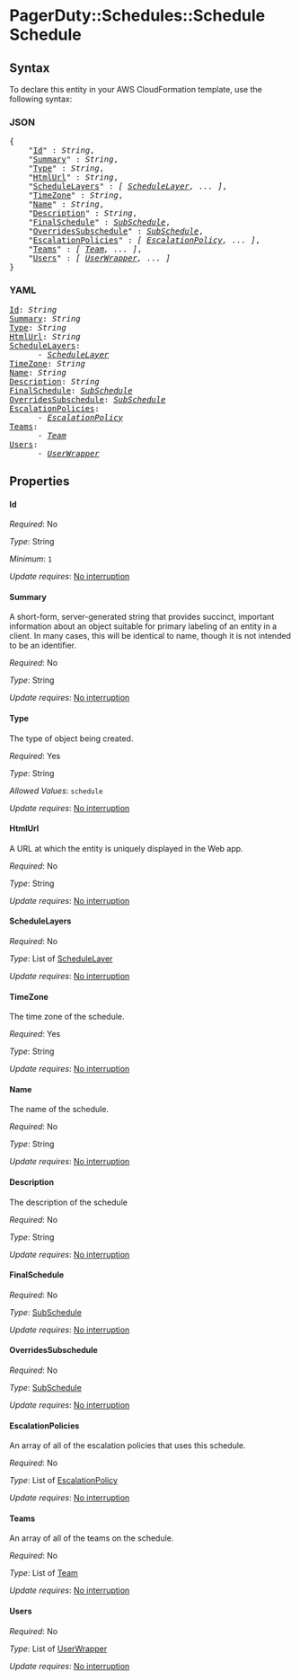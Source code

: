 # PagerDuty::Schedules::Schedule Schedule

## Syntax

To declare this entity in your AWS CloudFormation template, use the following syntax:

### JSON

<pre>
{
    "<a href="#id" title="Id">Id</a>" : <i>String</i>,
    "<a href="#summary" title="Summary">Summary</a>" : <i>String</i>,
    "<a href="#type" title="Type">Type</a>" : <i>String</i>,
    "<a href="#htmlurl" title="HtmlUrl">HtmlUrl</a>" : <i>String</i>,
    "<a href="#schedulelayers" title="ScheduleLayers">ScheduleLayers</a>" : <i>[ <a href="schedulelayer.md">ScheduleLayer</a>, ... ]</i>,
    "<a href="#timezone" title="TimeZone">TimeZone</a>" : <i>String</i>,
    "<a href="#name" title="Name">Name</a>" : <i>String</i>,
    "<a href="#description" title="Description">Description</a>" : <i>String</i>,
    "<a href="#finalschedule" title="FinalSchedule">FinalSchedule</a>" : <i><a href="subschedule.md">SubSchedule</a></i>,
    "<a href="#overridessubschedule" title="OverridesSubschedule">OverridesSubschedule</a>" : <i><a href="subschedule.md">SubSchedule</a></i>,
    "<a href="#escalationpolicies" title="EscalationPolicies">EscalationPolicies</a>" : <i>[ <a href="escalationpolicy.md">EscalationPolicy</a>, ... ]</i>,
    "<a href="#teams" title="Teams">Teams</a>" : <i>[ <a href="team.md">Team</a>, ... ]</i>,
    "<a href="#users" title="Users">Users</a>" : <i>[ <a href="userwrapper.md">UserWrapper</a>, ... ]</i>
}
</pre>

### YAML

<pre>
<a href="#id" title="Id">Id</a>: <i>String</i>
<a href="#summary" title="Summary">Summary</a>: <i>String</i>
<a href="#type" title="Type">Type</a>: <i>String</i>
<a href="#htmlurl" title="HtmlUrl">HtmlUrl</a>: <i>String</i>
<a href="#schedulelayers" title="ScheduleLayers">ScheduleLayers</a>: <i>
      - <a href="schedulelayer.md">ScheduleLayer</a></i>
<a href="#timezone" title="TimeZone">TimeZone</a>: <i>String</i>
<a href="#name" title="Name">Name</a>: <i>String</i>
<a href="#description" title="Description">Description</a>: <i>String</i>
<a href="#finalschedule" title="FinalSchedule">FinalSchedule</a>: <i><a href="subschedule.md">SubSchedule</a></i>
<a href="#overridessubschedule" title="OverridesSubschedule">OverridesSubschedule</a>: <i><a href="subschedule.md">SubSchedule</a></i>
<a href="#escalationpolicies" title="EscalationPolicies">EscalationPolicies</a>: <i>
      - <a href="escalationpolicy.md">EscalationPolicy</a></i>
<a href="#teams" title="Teams">Teams</a>: <i>
      - <a href="team.md">Team</a></i>
<a href="#users" title="Users">Users</a>: <i>
      - <a href="userwrapper.md">UserWrapper</a></i>
</pre>

## Properties

#### Id

_Required_: No

_Type_: String

_Minimum_: <code>1</code>

_Update requires_: [No interruption](https://docs.aws.amazon.com/AWSCloudFormation/latest/UserGuide/using-cfn-updating-stacks-update-behaviors.html#update-no-interrupt)

#### Summary

A short-form, server-generated string that provides succinct, important information about an object suitable for primary labeling of an entity in a client. In many cases, this will be identical to name, though it is not intended to be an identifier.

_Required_: No

_Type_: String

_Update requires_: [No interruption](https://docs.aws.amazon.com/AWSCloudFormation/latest/UserGuide/using-cfn-updating-stacks-update-behaviors.html#update-no-interrupt)

#### Type

The type of object being created.

_Required_: Yes

_Type_: String

_Allowed Values_: <code>schedule</code>

_Update requires_: [No interruption](https://docs.aws.amazon.com/AWSCloudFormation/latest/UserGuide/using-cfn-updating-stacks-update-behaviors.html#update-no-interrupt)

#### HtmlUrl

A URL at which the entity is uniquely displayed in the Web app.

_Required_: No

_Type_: String

_Update requires_: [No interruption](https://docs.aws.amazon.com/AWSCloudFormation/latest/UserGuide/using-cfn-updating-stacks-update-behaviors.html#update-no-interrupt)

#### ScheduleLayers

_Required_: No

_Type_: List of <a href="schedulelayer.md">ScheduleLayer</a>

_Update requires_: [No interruption](https://docs.aws.amazon.com/AWSCloudFormation/latest/UserGuide/using-cfn-updating-stacks-update-behaviors.html#update-no-interrupt)

#### TimeZone

The time zone of the schedule.

_Required_: Yes

_Type_: String

_Update requires_: [No interruption](https://docs.aws.amazon.com/AWSCloudFormation/latest/UserGuide/using-cfn-updating-stacks-update-behaviors.html#update-no-interrupt)

#### Name

The name of the schedule.

_Required_: No

_Type_: String

_Update requires_: [No interruption](https://docs.aws.amazon.com/AWSCloudFormation/latest/UserGuide/using-cfn-updating-stacks-update-behaviors.html#update-no-interrupt)

#### Description

The description of the schedule

_Required_: No

_Type_: String

_Update requires_: [No interruption](https://docs.aws.amazon.com/AWSCloudFormation/latest/UserGuide/using-cfn-updating-stacks-update-behaviors.html#update-no-interrupt)

#### FinalSchedule

_Required_: No

_Type_: <a href="subschedule.md">SubSchedule</a>

_Update requires_: [No interruption](https://docs.aws.amazon.com/AWSCloudFormation/latest/UserGuide/using-cfn-updating-stacks-update-behaviors.html#update-no-interrupt)

#### OverridesSubschedule

_Required_: No

_Type_: <a href="subschedule.md">SubSchedule</a>

_Update requires_: [No interruption](https://docs.aws.amazon.com/AWSCloudFormation/latest/UserGuide/using-cfn-updating-stacks-update-behaviors.html#update-no-interrupt)

#### EscalationPolicies

An array of all of the escalation policies that uses this schedule.

_Required_: No

_Type_: List of <a href="escalationpolicy.md">EscalationPolicy</a>

_Update requires_: [No interruption](https://docs.aws.amazon.com/AWSCloudFormation/latest/UserGuide/using-cfn-updating-stacks-update-behaviors.html#update-no-interrupt)

#### Teams

An array of all of the teams on the schedule.

_Required_: No

_Type_: List of <a href="team.md">Team</a>

_Update requires_: [No interruption](https://docs.aws.amazon.com/AWSCloudFormation/latest/UserGuide/using-cfn-updating-stacks-update-behaviors.html#update-no-interrupt)

#### Users

_Required_: No

_Type_: List of <a href="userwrapper.md">UserWrapper</a>

_Update requires_: [No interruption](https://docs.aws.amazon.com/AWSCloudFormation/latest/UserGuide/using-cfn-updating-stacks-update-behaviors.html#update-no-interrupt)

